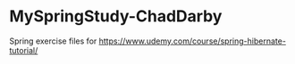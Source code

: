 # MySpringStudy-ChadDarby
 Spring exercise files for https://www.udemy.com/course/spring-hibernate-tutorial/
